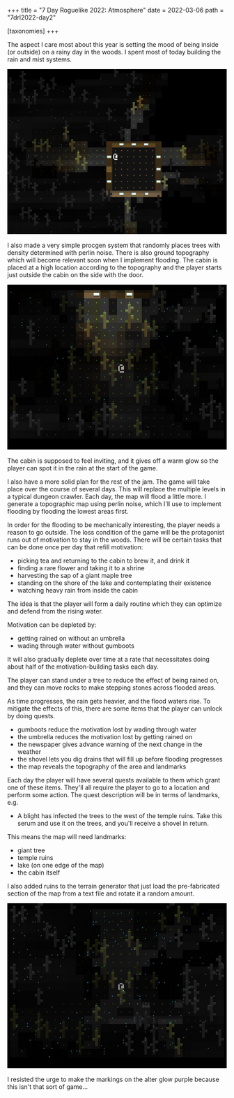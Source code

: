 +++
title = "7 Day Roguelike 2022: Atmosphere"
date = 2022-03-06
path = "7drl2022-day2"

[taxonomies]
+++

The aspect I care most about this year is setting the mood of being inside
(or outside) on a rainy day in the woods. I spent most of today building
the rain and mist systems.

![screenshot.png](screenshot.png)

<!-- more -->

I also made a very simple procgen system that randomly places trees with
density determined with perlin noise. There is also ground topography which
will become relevant soon when I implement flooding. The cabin is placed
at a high location according to the topography and the player starts just
outside the cabin on the side with the door.

![screenshot2.png](screenshot2.png)

The cabin is supposed to feel inviting, and it gives off a warm glow
so the player can spot it in the rain at the start of the game.

I also have a more solid plan for the rest of the jam. The game will take place over the
course of several days. This will replace the multiple levels in a typical
dungeon crawler. Each day, the map will flood a little more. I generate
a topographic map using perlin noise, which I'll use to implement flooding by flooding
the lowest areas first.

In order for the flooding to be mechanically interesting, the player needs a reason
to go outside. The loss condition of the game will be the protagonist runs out of
motivation to stay in the woods. There will be certain tasks that can be done once
per day that refill motivation:
 - picking tea and returning to the cabin to brew it, and drink it
 - finding a rare flower and taking it to a shrine
 - harvesting the sap of a giant maple tree
 - standing on the shore of the lake and contemplating their existence
 - watching heavy rain from inside the cabin

The idea is that the player will form a daily routine which they can optimize and
defend from the rising water.

Motivation can be depleted by:
 - getting rained on without an umbrella
 - wading through water without gumboots

It will also gradually deplete over time at a rate that necessitates doing about half
of the motivation-building tasks each day.

The player can stand under a tree to reduce the effect of being rained on, and they
can move rocks to make stepping stones across flooded areas.

As time progresses, the rain gets heavier, and the flood waters rise. To mitigate the
effects of this, there are some items that the player can unlock by doing quests.
 - gumboots reduce the motivation lost by wading through water
 - the umbrella reduces the motivation lost by getting rained on
 - the newspaper gives advance warning of the next change in the weather
 - the shovel lets you dig drains that will fill up before flooding progresses
 - the map reveals the topography of the area and landmarks

Each day the player will have several quests available to them which grant one of these items.
They'll all require the player to go to a location and perform some action. The quest description
will be in terms of landmarks, e.g.
 - A blight has infected the trees to the west of the temple ruins. Take this serum and
   use it on the trees, and you'll receive a shovel in return.

This means the map will need landmarks:
 - giant tree
 - temple ruins
 - lake (on one edge of the map)
 - the cabin itself

I also added ruins to the terrain generator that just load the pre-fabricated section
of the map from a text file and rotate it a random amount.

![ruins.png](ruins.png)

I resisted the urge to make the markings on the alter glow purple because this isn't
that sort of game...
